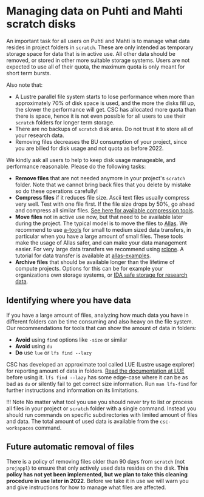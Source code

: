 # Managing data on Puhti and Mahti scratch disks

An important task for all users on Puhti and Mahti is to manage what data resides in project folders in `scratch`. These are only intended as temporary storage space for data that is in active use. All other data should be removed, or stored in other more suitable storage systems. Users are not expected to use all of their quota, the maximum quota is only meant for short term bursts. 

Also note that:

 * A Lustre parallel file system starts to lose performance when more than approximately 70% of disk space is used, and the more the disks fill up, the slower the performance will get. CSC has allocated more quota than there is space, hence it is not even possible for all users to use their `scratch` folders for longer term storage. 
 *  There are no backups of `scratch` disk area. Do not trust it to store all of your research data.
 *  Removing files decreases the BU consumption of your project, since you are billed for disk usage and not quota as before 2022. 

We kindly ask all users to help to keep disk usage manageable, and performance reasonable. Please do the following tasks:

* **Remove files** that are not needed anymore in your project's `scratch` folder. Note that we cannot bring back files that you delete by mistake so do these operations carefully!
* **Compress files** if it reduces file size. Ascii text files usually compress very well. Test with one file first. If the file size drops by 50%, go ahead and compress all similar files. [See here for available compression tools](env-guide/packing-and-compression-tools.md).
* **Move files** not in active use now, but that need to be available later during the project. The typical model is to move the files to 
[Allas](../../data/Allas/index.md). We recommend to use [a-tools](../../data/Allas/using_allas/a_commands.md) for small to medium sized data transfers, in particular when you have a large amount of small files.  These tools make the usage of Allas safer, and can make your data management easier. For very large data transfers we recommend using [rclone](../../data/Allas/using_allas/rclone.md). A tutorial for data transfer is available at [allas-examples](../../data/Allas/allas-examples.md).
* **Archive files** that should be available longer than the lifetime of compute projects. Options for this can be for example your organizations own storage systems, or [IDA safe storage for research data](https://www.fairdata.fi/en/).

## Identifying where you have data

If you have a large amount of files, analyzing how much data you have in different folders can be time consuming and also heavy on the file system. Our recommendations for tools that can show the amount of data in folders:

* **Avoid** using `find` options like `-size` or similar
* **Avoid** using `du`
* **Do** use `lue` or `lfs find --lazy`

CSC has developed an approximate tool called LUE (Lustre usage explorer) for reporting amount of data in folders. [Read the documentation at LUE](../../support/tutorials/lue.md) before using it. `lfs find --lazy` has some edge-case where it can be as bad as `du` or silently fail to get correct size information. Run `man lfs-find` for further instructions and information on its limitations.

!!! Note
    No matter what tool you use you should never try to list or process all files in your project or `scratch` folder with a single command. Instead you should run commands on specific subdirectories with limited amount of files and data. The total amount of used data is available from the `csc-workspaces` command.

## Future automatic removal of files

There is a policy of removing files older than 90 days from `scratch` (not `projappl`) to ensure that only actively used data resides on the disk. **This policy has not yet been implemented, but we plan to take this cleaning procedure in use later in 2022**. Before we take it in use we will warn you and give instructions for how to manage what files are affected.
